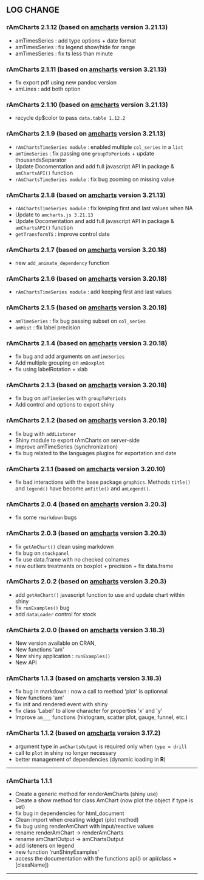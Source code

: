 ## LOG CHANGE

### rAmCharts 2.1.12 (based on [amcharts][amcharts_url] version **3.21.13**)

  * amTimesSeries : add type options + date format
  * amTimesSeries : fix legend show/hide for range
  * amTimesSeries : fix ts less than minute
  
### rAmCharts 2.1.11 (based on [amcharts][amcharts_url] version **3.21.13**)

  * fix export pdf using new pandoc version
  * amLines : add both option
  
### rAmCharts 2.1.10 (based on [amcharts][amcharts_url] version **3.21.13**)

  * recycle dp$color to pass ``data.table 1.12.2``
  
### rAmCharts 2.1.9 (based on [amcharts][amcharts_url] version **3.21.13**)

  * ``rAmChartsTimeSeries module`` : enabled multiple ``col_series`` in a ``list``
  * ``amTimeSeries`` : fix passing one ``groupToPeriods`` + update thousandsSeparator
  * Update Docomentation and add full javascript API in package & ``amChartsAPI()`` function
  * ``rAmChartsTimeSeries module`` : fix bug zooming on missing value

### rAmCharts 2.1.8 (based on [amcharts][amcharts_url] version **3.21.13**)

  * ``rAmChartsTimeSeries module`` : fix keeping first and last values when NA
  * Update to ``amcharts.js 3.21.13``
  * Update Docomentation and add full javascript API in package & ``amChartsAPI()`` function
  * ``getTransformTS`` : improve control date
  
### rAmCharts 2.1.7 (based on [amcharts][amcharts_url] version **3.20.18**)

  * new ``add_animate_dependency`` function
  
### rAmCharts 2.1.6 (based on [amcharts][amcharts_url] version **3.20.18**)

  * ``rAmChartsTimeSeries module`` : add keeping first and last values
  
### rAmCharts 2.1.5 (based on [amcharts][amcharts_url] version **3.20.18**)

  * ``amTimeSeries`` : fix bug passing subset on ``col_series``
  * ``amHist`` : fix label precision
  
### rAmCharts 2.1.4 (based on [amcharts][amcharts_url] version **3.20.18**)

  * fix bug and add arguments on ``amTimeSeries`` 
  * Add multiple grouping on ``amBoxplot`` 
  * fix using labelRotation + xlab
  
### rAmCharts 2.1.3 (based on [amcharts][amcharts_url] version **3.20.18**)

  * fix bug on ``amTimeSeries`` with ``groupToPeriods``
  * Add control and options to export shiny
  
### rAmCharts 2.1.2 (based on [amcharts][amcharts_url] version **3.20.18**)

  * fix bug with ``addListener``
  * Shiny module to export rAmCharts on server-side
  * improve amTimeSeries (synchronization)
  * fix bug related to the languages plugins for exportation and date
  
### rAmCharts 2.1.1 (based on [amcharts][amcharts_url] version **3.20.10**)

  * fix bad interactions with the base package ``graphics``. Methods ``title()`` and ``legend()`` have become ``amTitle()`` and ``amLegend()``.
  
### rAmCharts 2.0.4 (based on [amcharts][amcharts_url] version **3.20.3**)

  * fix some ``rmarkdown`` bugs
  
### rAmCharts 2.0.3 (based on [amcharts][amcharts_url] version **3.20.3**)

  * fix ``getAmChart()`` clean using markdown
  * fix bug on ``stockpanel``
  * fix use data.frame with no checked colnames
  * new outliers treatments on boxplot + precision + fix data.frame
  
### rAmCharts 2.0.2 (based on [amcharts][amcharts_url] version **3.20.3**)

  * add ``getAmChart()`` javascript function to use and update chart within shiny
  * fix ``runExamples()`` bug
  * add ``dataLoader`` control for stock
  
### rAmCharts 2.0.0 (based on [amcharts][amcharts_url] version **3.18.3**)

  * New version available on CRAN, 
  * New functions 'am'
  * New shiny application : ``runExamples()``
  * New API

### rAmCharts 1.1.3 (based on [amcharts][amcharts_url] version **3.18.3**)

  * fix bug in markdown : now a call to method 'plot' is optionnal
  * New functions 'am'
  * fix init and rendered event with shiny
  * fix class 'Label' to allow character for properties 'x' and 'y'
  * Improve `am___` functions (histogram, scatter plot, gauge, funnel, etc.)

### rAmCharts 1.1.2 (based on [amcharts][amcharts_url] version **3.17.2**)
  
  * argument type in `amChartsOutput` is required only when `type = drill`
  * call to `plot` in shiny no longer necessary
  * better management of dependencies (dynamic loading in __R__)
  
[amcharts_url]: http://www.amcharts.com

---

### rAmCharts 1.1.1
  
  * Create a generic method for renderAmCharts (shiny use)
  * Create a show method for class AmChart (now plot the object if type is set)
  * fix bug in dependencies for html_document
  * Clean import when creating widget (plot method)
  * fix bug using renderAmChart with input/reactive values
  * rename renderAmChart -> renderAmCharts
  * rename amChartOutput -> amChartsOutput
  * add listeners on legend
  * new function 'runShinyExamples'
  * access the documentation with the functions api() or api(class = [className])
  
---

